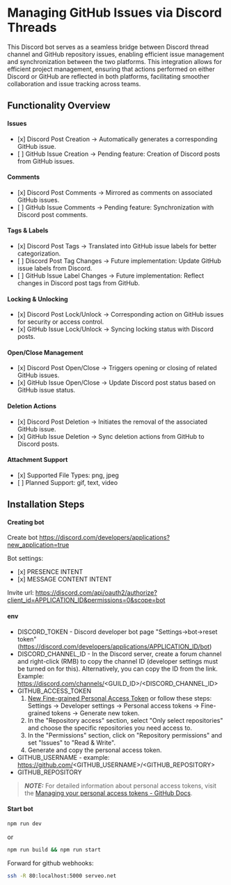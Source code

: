 # Managing GitHub Issues via Discord Threads

This Discord bot serves as a seamless bridge between Discord thread channel and GitHub repository issues, enabling efficient issue management and synchronization between the two platforms. This integration allows for efficient project management, ensuring that actions performed on either Discord or GitHub are reflected in both platforms, facilitating smoother collaboration and issue tracking across teams.

## Functionality Overview

#### Issues

-   \[x] Discord Post Creation -> Automatically generates a corresponding GitHub issue.
-   \[ ] GitHub Issue Creation -> Pending feature: Creation of Discord posts from GitHub issues.

#### Comments

-   \[x] Discord Post Comments -> Mirrored as comments on associated GitHub issues.
-   \[ ] GitHub Issue Comments -> Pending feature: Synchronization with Discord post comments.

#### Tags & Labels

-   \[x] Discord Post Tags -> Translated into GitHub issue labels for better categorization.
-   \[ ] Discord Post Tag Changes -> Future implementation: Update GitHub issue labels from Discord.
-   \[ ] GitHub Issue Label Changes -> Future implementation: Reflect changes in Discord post tags from GitHub.

#### Locking & Unlocking

-   \[x] Discord Post Lock/Unlock -> Corresponding action on GitHub issues for security or access control.
-   \[x] GitHub Issue Lock/Unlock -> Syncing locking status with Discord posts.

#### Open/Close Management

-   \[x] Discord Post Open/Close -> Triggers opening or closing of related GitHub issues.
-   \[x] GitHub Issue Open/Close -> Update Discord post status based on GitHub issue status.

#### Deletion Actions

-   \[x] Discord Post Deletion -> Initiates the removal of the associated GitHub issue.
-   \[x] GitHub Issue Deletion -> Sync deletion actions from GitHub to Discord posts.

#### Attachment Support

-   \[x] Supported File Types: png, jpeg
-   \[ ] Planned Support: gif, text, video

## Installation Steps

#### Creating bot

Create bot https://discord.com/developers/applications?new_application=true

Bot settings:

-   \[x] PRESENCE INTENT
-   \[x] MESSAGE CONTENT INTENT

Invite url: https://discord.com/api/oauth2/authorize?client_id=APPLICATION_ID&permissions=0&scope=bot

#### env

-   DISCORD_TOKEN - Discord developer bot page "Settings->bot->reset token" (https://discord.com/developers/applications/APPLICATION_ID/bot)
-   DISCORD_CHANNEL_ID - In the Discord server, create a forum channel and right-click (RMB) to copy the channel ID (developer settings must be turned on for this). Alternatively, you can copy the ID from the link. Example:
https://discord.com/channels/<GUILD_ID>/<DISCORD_CHANNEL_ID>
-   GITHUB_ACCESS_TOKEN 
    1. [New Fine-grained Personal Access Token](https://github.com/settings/personal-access-tokens/new) or follow these steps: Settings -> Developer settings -> Personal access tokens -> Fine-grained tokens -> Generate new token.
    2. In the "Repository access" section, select "Only select repositories" and choose the specific repositories you need access to.
    3. In the "Permissions" section, click on "Repository permissions" and set "Issues" to "Read & Write".
    4. Generate and copy the personal access token.
-   GITHUB_USERNAME - example: https://github.com/<GITHUB_USERNAME>/<GITHUB_REPOSITORY>
-   GITHUB_REPOSITORY

> **_NOTE:_** For detailed information about personal access tokens, visit the [Managing your personal access tokens - GitHub Docs](https://docs.github.com/en/authentication/keeping-your-account-and-data-secure/managing-your-personal-access-tokens).

#### Start bot

```bash
npm run dev
```

or

```bash
npm run build && npm run start
```

Forward for github webhooks:
```bash
ssh -R 80:localhost:5000 serveo.net
```